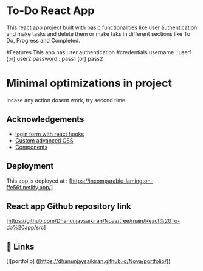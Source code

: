 
# To-Do React App

This react app project built with basic functionalities like user authentication and make tasks and delete them or make taks in different sections like To Do, Progress and Completed.

#Features
This app has user authentication 
#credentials
username : user1 (or) user2
password : pass1 (or) pass2
# Minimal optimizations in project
Incase any action dosent work, try second time.
## Acknowledgements

 - [login form with react hooks](https://www.youtube.com/watch?v=91qEdc6dSUs&t=799s)
 - [Custom advanced CSS ](https://www.w3schools.com/css/default.asp)
 - [Components](https://www.youtube.com/watch?v=Y2hgEGPzTZY)


## Deployment

This app is deployed at : [https://incomparable-lamington-ffe56f.netlify.app/]


## React app  Github repository link
[https://github.com/Dhanunjaysaikiran/Nova/tree/main/React%20To-do%20app/src]

## 🔗 Links
[![portfolio] ([https://dhanunjaysaikiran.github.io/Nova/portfolio/])


